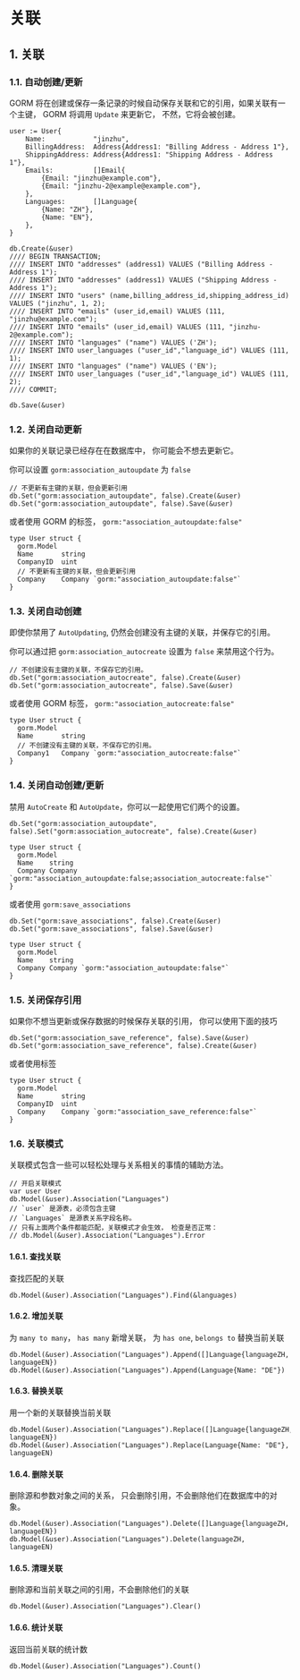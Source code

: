 # 关联

## 1. 关联 <a id="&#x5173;&#x8054;"></a>

### 1.1. 自动创建/更新 <a id="&#x81EA;&#x52A8;&#x521B;&#x5EFA;&#x66F4;&#x65B0;"></a>

GORM 将在创建或保存一条记录的时候自动保存关联和它的引用，如果关联有一个主键， GORM 将调用 `Update` 来更新它， 不然，它将会被创建。

```text
user := User{
    Name:            "jinzhu",
    BillingAddress:  Address{Address1: "Billing Address - Address 1"},
    ShippingAddress: Address{Address1: "Shipping Address - Address 1"},
    Emails:          []Email{
        {Email: "jinzhu@example.com"},
        {Email: "jinzhu-2@example@example.com"},
    },
    Languages:       []Language{
        {Name: "ZH"},
        {Name: "EN"},
    },
}

db.Create(&user)
//// BEGIN TRANSACTION;
//// INSERT INTO "addresses" (address1) VALUES ("Billing Address - Address 1");
//// INSERT INTO "addresses" (address1) VALUES ("Shipping Address - Address 1");
//// INSERT INTO "users" (name,billing_address_id,shipping_address_id) VALUES ("jinzhu", 1, 2);
//// INSERT INTO "emails" (user_id,email) VALUES (111, "jinzhu@example.com");
//// INSERT INTO "emails" (user_id,email) VALUES (111, "jinzhu-2@example.com");
//// INSERT INTO "languages" ("name") VALUES ('ZH');
//// INSERT INTO user_languages ("user_id","language_id") VALUES (111, 1);
//// INSERT INTO "languages" ("name") VALUES ('EN');
//// INSERT INTO user_languages ("user_id","language_id") VALUES (111, 2);
//// COMMIT;

db.Save(&user)
```

### 1.2. 关闭自动更新 <a id="&#x5173;&#x95ED;&#x81EA;&#x52A8;&#x66F4;&#x65B0;"></a>

如果你的关联记录已经存在在数据库中， 你可能会不想去更新它。

你可以设置 `gorm:association_autoupdate` 为 `false`

```text
// 不更新有主键的关联，但会更新引用
db.Set("gorm:association_autoupdate", false).Create(&user)
db.Set("gorm:association_autoupdate", false).Save(&user)
```

或者使用 GORM 的标签， `gorm:"association_autoupdate:false"`

```text
type User struct {
  gorm.Model
  Name       string
  CompanyID  uint
  // 不更新有主键的关联，但会更新引用
  Company    Company `gorm:"association_autoupdate:false"`
}
```

### 1.3. 关闭自动创建 <a id="&#x5173;&#x95ED;&#x81EA;&#x52A8;&#x521B;&#x5EFA;"></a>

即使你禁用了 `AutoUpdating`, 仍然会创建没有主键的关联，并保存它的引用。

你可以通过把 `gorm:association_autocreate` 设置为 `false` 来禁用这个行为。

```text
// 不创建没有主键的关联，不保存它的引用。
db.Set("gorm:association_autocreate", false).Create(&user)
db.Set("gorm:association_autocreate", false).Save(&user)
```

或者使用 GORM 标签， `gorm:"association_autocreate:false"`

```text
type User struct {
  gorm.Model
  Name       string
  // 不创建没有主键的关联，不保存它的引用。
  Company1   Company `gorm:"association_autocreate:false"`
}
```

### 1.4. 关闭自动创建/更新 <a id="&#x5173;&#x95ED;&#x81EA;&#x52A8;&#x521B;&#x5EFA;&#x66F4;&#x65B0;"></a>

禁用 `AutoCreate` 和 `AutoUpdate`，你可以一起使用它们两个的设置。

```text
db.Set("gorm:association_autoupdate", false).Set("gorm:association_autocreate", false).Create(&user)

type User struct {
  gorm.Model
  Name    string
  Company Company `gorm:"association_autoupdate:false;association_autocreate:false"`
}
```

或者使用 `gorm:save_associations`

```text
db.Set("gorm:save_associations", false).Create(&user)
db.Set("gorm:save_associations", false).Save(&user)

type User struct {
  gorm.Model
  Name    string
  Company Company `gorm:"association_autoupdate:false"`
}
```

### 1.5. 关闭保存引用 <a id="&#x5173;&#x95ED;&#x4FDD;&#x5B58;&#x5F15;&#x7528;"></a>

如果你不想当更新或保存数据的时候保存关联的引用， 你可以使用下面的技巧

```text
db.Set("gorm:association_save_reference", false).Save(&user)
db.Set("gorm:association_save_reference", false).Create(&user)
```

或者使用标签

```text
type User struct {
  gorm.Model
  Name       string
  CompanyID  uint
  Company    Company `gorm:"association_save_reference:false"`
}
```

### 1.6. 关联模式 <a id="&#x5173;&#x8054;&#x6A21;&#x5F0F;"></a>

关联模式包含一些可以轻松处理与关系相关的事情的辅助方法。

```text
// 开启关联模式
var user User
db.Model(&user).Association("Languages")
// `user` 是源表，必须包含主键
// `Languages` 是源表关系字段名称。
// 只有上面两个条件都能匹配，关联模式才会生效， 检查是否正常：
// db.Model(&user).Association("Languages").Error
```

#### 1.6.1. 查找关联 <a id="&#x67E5;&#x627E;&#x5173;&#x8054;"></a>

查找匹配的关联

```text
db.Model(&user).Association("Languages").Find(&languages)
```

#### 1.6.2. 增加关联 <a id="&#x589E;&#x52A0;&#x5173;&#x8054;"></a>

为 `many to many`， `has many` 新增关联， 为 `has one`, `belongs to` 替换当前关联

```text
db.Model(&user).Association("Languages").Append([]Language{languageZH, languageEN})
db.Model(&user).Association("Languages").Append(Language{Name: "DE"})
```

#### 1.6.3. 替换关联 <a id="&#x66FF;&#x6362;&#x5173;&#x8054;"></a>

用一个新的关联替换当前关联

```text
db.Model(&user).Association("Languages").Replace([]Language{languageZH, languageEN})
db.Model(&user).Association("Languages").Replace(Language{Name: "DE"}, languageEN)
```

#### 1.6.4. 删除关联 <a id="&#x5220;&#x9664;&#x5173;&#x8054;"></a>

删除源和参数对象之间的关系， 只会删除引用，不会删除他们在数据库中的对象。

```text
db.Model(&user).Association("Languages").Delete([]Language{languageZH, languageEN})
db.Model(&user).Association("Languages").Delete(languageZH, languageEN)
```

#### 1.6.5. 清理关联 <a id="&#x6E05;&#x7406;&#x5173;&#x8054;"></a>

删除源和当前关联之间的引用，不会删除他们的关联

```text
db.Model(&user).Association("Languages").Clear()
```

#### 1.6.6. 统计关联 <a id="&#x7EDF;&#x8BA1;&#x5173;&#x8054;"></a>

返回当前关联的统计数

```text
db.Model(&user).Association("Languages").Count()
```

